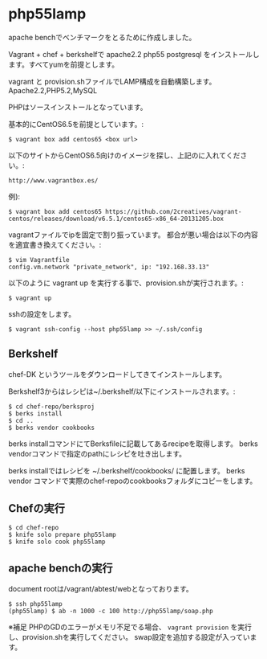php55lamp
=========

apache benchでベンチマークをとるために作成しました。

Vagrant + chef + berkshelfで apache2.2 php55 postgresql
をインストールします。すべてyumを前提とします。

vagrant と provision.shファイルでLAMP構成を自動構築します。
Apache2.2,PHP5.2,MySQL

PHPはソースインストールとなっています。

基本的にCentOS6.5を前提としています。:

    $ vagrant box add centos65 <box url>
  
    
以下のサイトからCentOS6.5向けのイメージを探し、上記の<box url>に入れてください。:

    http://www.vagrantbox.es/

例):

    $ vagrant box add centos65 https://github.com/2creatives/vagrant-centos/releases/download/v6.5.1/centos65-x86_64-20131205.box

vagrantファイルでipを固定で割り振っています。
都合が悪い場合は以下の内容を適宜書き換えてください。:

    $ vim Vagrantfile
    config.vm.network "private_network", ip: "192.168.33.13"

以下のように vagrant up を実行する事で、provision.shが実行されます。:

    $ vagrant up

sshの設定をします。

    $ vagrant ssh-config --host php55lamp >> ~/.ssh/config

Berkshelf
---------

chef-DK
というツールをダウンロードしてきてインストールします。

Berkshelf3からはレシピは~/.berkshelf/以下にインストールされます。:

    $ cd chef-repo/berksproj
    $ berks install
    $ cd ..
    $ berks vendor cookbooks

berks installコマンドにてBerksfileに記載してあるrecipeを取得します。
berks vendorコマンドで指定のpathにレシピを吐き出します。

berks installではレシピを ~/.berkshelf/cookbooks/ に配置します。
berks vendor コマンドで実際のchef-repoのcookbooksフォルダにコピーをします。

Chefの実行
----------

    $ cd chef-repo
    $ knife solo prepare php55lamp
    $ knife solo cook php55lamp
    

apache benchの実行
------------------

document rootは/vagrant/abtest/webとなっております。

    $ ssh php55lamp
    (php55lamp) $ ab -n 1000 -c 100 http://php55lamp/soap.php
    

※補足
PHPのGDのエラーがメモリ不足でる場合、 ``vagrant provision`` を実行し、provision.shを実行してください。
swap設定を追加する設定が入っています。

